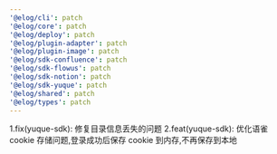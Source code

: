 ```yaml
---
'@elog/cli': patch
'@elog/core': patch
'@elog/deploy': patch
'@elog/plugin-adapter': patch
'@elog/plugin-image': patch
'@elog/sdk-confluence': patch
'@elog/sdk-flowus': patch
'@elog/sdk-notion': patch
'@elog/sdk-yuque': patch
'@elog/shared': patch
'@elog/types': patch
---
```


1.fix(yuque-sdk): 修复目录信息丢失的问题
2.feat(yuque-sdk): 优化语雀 cookie 存储问题,登录成功后保存 cookie 到内存,不再保存到本地
